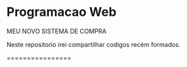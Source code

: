 # Programacao Web
MEU NOVO SISTEMA DE COMPRA

Neste repositorio irei compartilhar codigos recém formados.
 
================
